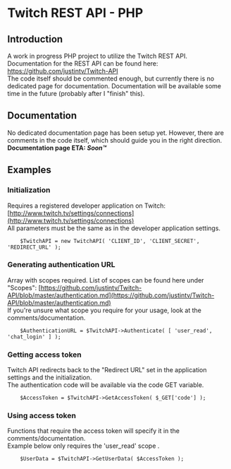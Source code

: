 Twitch REST API - PHP
==============  

Introduction
--------------
A work in progress PHP project to utilize the Twitch REST API. Documentation for the REST API can be found here: https://github.com/justintv/Twitch-API  
The code itself should be commented enough, but currently there is no dedicated page for documentation. Documentation will be available some time in the future (probably after I "finish" this).  
  
Documentation
--------------
No dedicated documentation page has been setup yet. However, there are comments in the code itself, which should guide you in the right direction.  
**Documentation page ETA: _Soon™_**
  
Examples
--------------
### Initialization ###  
Requires a registered developer application on Twitch: [http://www.twitch.tv/settings/connections](http://www.twitch.tv/settings/connections)  
All parameters must be the same as in the developer application settings.  
```
    $TwitchAPI = new TwitchAPI( 'CLIENT_ID', 'CLIENT_SECRET', 'REDIRECT_URL' );
```  

### Generating authentication URL ###  
Array with scopes required. List of scopes can be found here under "Scopes": [https://github.com/justintv/Twitch-API/blob/master/authentication.md](https://github.com/justintv/Twitch-API/blob/master/authentication.md)  
If you're unsure what scope you require for your usage, look at the comments/documentation.  
```
    $AuthenticationURL = $TwitchAPI->Authenticate( [ 'user_read', 'chat_login' ] );
```  

### Getting access token ###
Twitch API redirects back to the "Redirect URL" set in the application settings and the initialization.  
The authentication code will be available via the code GET variable.
```
    $AccessToken = $TwitchAPI->GetAccessToken( $_GET['code'] );
```  

### Using access token ###
Functions that require the access token will specify it in the comments/documentation.  
Example below only requires the 'user\_read' scope .  
```
    $UserData = $TwitchAPI->GetUserData( $AccessToken );
```  